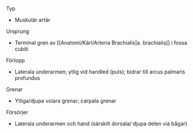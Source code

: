 Typ
- Muskulär artär

Ursprung
- Terminal gren av [[Anatomi/Kärl/Arteria Brachialis|a. brachialis]] i fossa cubiti

Förlopp
- Laterala underarmen; ytlig vid handled (puls); bidrar till arcus palmaris profundus

Grenar
- Ytliga/djupa volara grenar; carpala grenar

Försörjer
- Laterala underarmen och hand (särskilt dorsala/ djupa delen via bågar)

